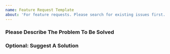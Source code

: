 ```yaml
---
name: Feature Request Template
about: 'For feature requests. Please search for existing issues first. Also see CONTRIBUTING.'
---
```


### Please Describe The Problem To Be Solved

<!--
A precise description of your preferred solution
-->

### Optional: Suggest A Solution

<!--
A concise description of your preferred solution
-->

